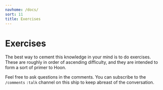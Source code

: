```yaml
---
navhome: /docs/
sort: 11
title: Exercises
---
```


# Exercises

The best way to cement this knowledge in your mind is to do
exercises.  These are roughly in order of ascending difficulty,
and they are intended to form a sort of primer to Hoon.

Feel free to ask questions in the comments.  You can subscribe to the
`/comments` `:talk` channel on this ship to keep abreast of the
conversation.

<list />
